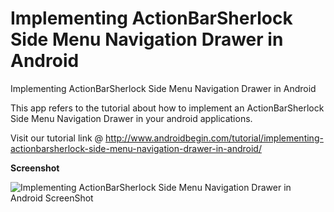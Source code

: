 Implementing ActionBarSherlock Side Menu Navigation Drawer in Android
============================================

Implementing ActionBarSherlock Side Menu Navigation Drawer in Android

This app refers to the tutorial about how to implement an ActionBarSherlock Side Menu Navigation Drawer in your android applications. 

Visit our tutorial link @ http://www.androidbegin.com/tutorial/implementing-actionbarsherlock-side-menu-navigation-drawer-in-android/

**Screenshot**

![Implementing ActionBarSherlock Side Menu Navigation Drawer in Android ScreenShot](http://www.androidbegin.com/wp-content/uploads/2013/05/Side-Menu-Navigation-ScreenShot.png)
